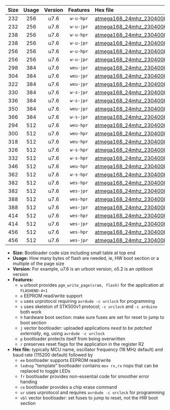 |Size|Usage|Version|Features|Hex file|
|:-:|:-:|:-:|:-:|:--|
|232|256|u7.6|`w-u-hpr`|[atmega168_24mhz_230400bps_ur.hex](https://raw.githubusercontent.com/stefanrueger/urboot/main/bootloaders/atmega168/fcpu_24mhz/230400_bps/atmega168_24mhz_230400bps_ur.hex)|
|232|256|u7.6|`w-u-jpr`|[atmega168_24mhz_230400bps_ur_vbl.hex](https://raw.githubusercontent.com/stefanrueger/urboot/main/bootloaders/atmega168/fcpu_24mhz/230400_bps/atmega168_24mhz_230400bps_ur_vbl.hex)|
|238|256|u7.6|`w-u-hpr`|[atmega168_24mhz_230400bps_lednop_ur.hex](https://raw.githubusercontent.com/stefanrueger/urboot/main/bootloaders/atmega168/fcpu_24mhz/230400_bps/atmega168_24mhz_230400bps_lednop_ur.hex)|
|238|256|u7.6|`w-u-jpr`|[atmega168_24mhz_230400bps_lednop_ur_vbl.hex](https://raw.githubusercontent.com/stefanrueger/urboot/main/bootloaders/atmega168/fcpu_24mhz/230400_bps/atmega168_24mhz_230400bps_lednop_ur_vbl.hex)|
|256|256|u7.6|`w-u-hpr`|[atmega168_24mhz_230400bps_lednop_fr_ur.hex](https://raw.githubusercontent.com/stefanrueger/urboot/main/bootloaders/atmega168/fcpu_24mhz/230400_bps/atmega168_24mhz_230400bps_lednop_fr_ur.hex)|
|256|256|u7.6|`w-u-jpr`|[atmega168_24mhz_230400bps_lednop_fr_ur_vbl.hex](https://raw.githubusercontent.com/stefanrueger/urboot/main/bootloaders/atmega168/fcpu_24mhz/230400_bps/atmega168_24mhz_230400bps_lednop_fr_ur_vbl.hex)|
|298|384|u7.6|`weu-jpr`|[atmega168_24mhz_230400bps_ee_ur_vbl.hex](https://raw.githubusercontent.com/stefanrueger/urboot/main/bootloaders/atmega168/fcpu_24mhz/230400_bps/atmega168_24mhz_230400bps_ee_ur_vbl.hex)|
|304|384|u7.6|`weu-jpr`|[atmega168_24mhz_230400bps_ee_lednop_ur_vbl.hex](https://raw.githubusercontent.com/stefanrueger/urboot/main/bootloaders/atmega168/fcpu_24mhz/230400_bps/atmega168_24mhz_230400bps_ee_lednop_ur_vbl.hex)|
|322|384|u7.6|`weu-jpr`|[atmega168_24mhz_230400bps_ee_lednop_fr_ur_vbl.hex](https://raw.githubusercontent.com/stefanrueger/urboot/main/bootloaders/atmega168/fcpu_24mhz/230400_bps/atmega168_24mhz_230400bps_ee_lednop_fr_ur_vbl.hex)|
|330|384|u7.6|`w-s-jpr`|[atmega168_24mhz_230400bps_vbl.hex](https://raw.githubusercontent.com/stefanrueger/urboot/main/bootloaders/atmega168/fcpu_24mhz/230400_bps/atmega168_24mhz_230400bps_vbl.hex)|
|336|384|u7.6|`w-s-jpr`|[atmega168_24mhz_230400bps_lednop_vbl.hex](https://raw.githubusercontent.com/stefanrueger/urboot/main/bootloaders/atmega168/fcpu_24mhz/230400_bps/atmega168_24mhz_230400bps_lednop_vbl.hex)|
|350|384|u7.6|`weu-jpr`|[atmega168_24mhz_230400bps_ee_lednop_fr_ce_ur_vbl.hex](https://raw.githubusercontent.com/stefanrueger/urboot/main/bootloaders/atmega168/fcpu_24mhz/230400_bps/atmega168_24mhz_230400bps_ee_lednop_fr_ce_ur_vbl.hex)|
|366|384|u7.6|`w-s-jpr`|[atmega168_24mhz_230400bps_lednop_fr_vbl.hex](https://raw.githubusercontent.com/stefanrueger/urboot/main/bootloaders/atmega168/fcpu_24mhz/230400_bps/atmega168_24mhz_230400bps_lednop_fr_vbl.hex)|
|294|512|u7.6|`weu-hpr`|[atmega168_24mhz_230400bps_ee_ur.hex](https://raw.githubusercontent.com/stefanrueger/urboot/main/bootloaders/atmega168/fcpu_24mhz/230400_bps/atmega168_24mhz_230400bps_ee_ur.hex)|
|300|512|u7.6|`weu-hpr`|[atmega168_24mhz_230400bps_ee_lednop_ur.hex](https://raw.githubusercontent.com/stefanrueger/urboot/main/bootloaders/atmega168/fcpu_24mhz/230400_bps/atmega168_24mhz_230400bps_ee_lednop_ur.hex)|
|318|512|u7.6|`weu-hpr`|[atmega168_24mhz_230400bps_ee_lednop_fr_ur.hex](https://raw.githubusercontent.com/stefanrueger/urboot/main/bootloaders/atmega168/fcpu_24mhz/230400_bps/atmega168_24mhz_230400bps_ee_lednop_fr_ur.hex)|
|326|512|u7.6|`w-s-hpr`|[atmega168_24mhz_230400bps.hex](https://raw.githubusercontent.com/stefanrueger/urboot/main/bootloaders/atmega168/fcpu_24mhz/230400_bps/atmega168_24mhz_230400bps.hex)|
|332|512|u7.6|`w-s-hpr`|[atmega168_24mhz_230400bps_lednop.hex](https://raw.githubusercontent.com/stefanrueger/urboot/main/bootloaders/atmega168/fcpu_24mhz/230400_bps/atmega168_24mhz_230400bps_lednop.hex)|
|346|512|u7.6|`weu-hpr`|[atmega168_24mhz_230400bps_ee_lednop_fr_ce_ur.hex](https://raw.githubusercontent.com/stefanrueger/urboot/main/bootloaders/atmega168/fcpu_24mhz/230400_bps/atmega168_24mhz_230400bps_ee_lednop_fr_ce_ur.hex)|
|362|512|u7.6|`w-s-hpr`|[atmega168_24mhz_230400bps_lednop_fr.hex](https://raw.githubusercontent.com/stefanrueger/urboot/main/bootloaders/atmega168/fcpu_24mhz/230400_bps/atmega168_24mhz_230400bps_lednop_fr.hex)|
|382|512|u7.6|`wes-hpr`|[atmega168_24mhz_230400bps_ee.hex](https://raw.githubusercontent.com/stefanrueger/urboot/main/bootloaders/atmega168/fcpu_24mhz/230400_bps/atmega168_24mhz_230400bps_ee.hex)|
|382|512|u7.6|`wes-jpr`|[atmega168_24mhz_230400bps_ee_vbl.hex](https://raw.githubusercontent.com/stefanrueger/urboot/main/bootloaders/atmega168/fcpu_24mhz/230400_bps/atmega168_24mhz_230400bps_ee_vbl.hex)|
|388|512|u7.6|`wes-hpr`|[atmega168_24mhz_230400bps_ee_lednop.hex](https://raw.githubusercontent.com/stefanrueger/urboot/main/bootloaders/atmega168/fcpu_24mhz/230400_bps/atmega168_24mhz_230400bps_ee_lednop.hex)|
|388|512|u7.6|`wes-jpr`|[atmega168_24mhz_230400bps_ee_lednop_vbl.hex](https://raw.githubusercontent.com/stefanrueger/urboot/main/bootloaders/atmega168/fcpu_24mhz/230400_bps/atmega168_24mhz_230400bps_ee_lednop_vbl.hex)|
|414|512|u7.6|`wes-hpr`|[atmega168_24mhz_230400bps_ee_lednop_fr.hex](https://raw.githubusercontent.com/stefanrueger/urboot/main/bootloaders/atmega168/fcpu_24mhz/230400_bps/atmega168_24mhz_230400bps_ee_lednop_fr.hex)|
|414|512|u7.6|`wes-jpr`|[atmega168_24mhz_230400bps_ee_lednop_fr_vbl.hex](https://raw.githubusercontent.com/stefanrueger/urboot/main/bootloaders/atmega168/fcpu_24mhz/230400_bps/atmega168_24mhz_230400bps_ee_lednop_fr_vbl.hex)|
|456|512|u7.6|`wes-hpr`|[atmega168_24mhz_230400bps_ee_lednop_fr_ce.hex](https://raw.githubusercontent.com/stefanrueger/urboot/main/bootloaders/atmega168/fcpu_24mhz/230400_bps/atmega168_24mhz_230400bps_ee_lednop_fr_ce.hex)|
|456|512|u7.6|`wes-jpr`|[atmega168_24mhz_230400bps_ee_lednop_fr_ce_vbl.hex](https://raw.githubusercontent.com/stefanrueger/urboot/main/bootloaders/atmega168/fcpu_24mhz/230400_bps/atmega168_24mhz_230400bps_ee_lednop_fr_ce_vbl.hex)|

- **Size:** Bootloader code size including small table at top end
- **Usage:** How many bytes of flash are needed, ie, HW boot section or a multiple of the page size
- **Version:** For example, u7.6 is an urboot version, o5.2 is an optiboot version
- **Features:**
  + `w` urboot provides `pgm_write_page(sram, flash)` for the application at `FLASHEND-4+1`
  + `e` EEPROM read/write support
  + `u` uses urprotocol requiring `avrdude -c urclock` for programming
  + `s` uses skeleton of STK500v1 protocol; `-c urclock` and `-c arduino` both work
  + `h` hardware boot section: make sure fuses are set for reset to jump to boot section
  + `j` vector bootloader: uploaded applications *need to be patched externally*, eg, using `avrdude -c urclock`
  + `p` bootloader protects itself from being overwritten
  + `r` preserves reset flags for the application in the register R2
- **Hex file:** typically MCU name, oscillator frequency (16 MHz default) and baud rate (115200 default) followed by
  + `ee` bootloader supports EEPROM read/write
  + `lednop` "template" bootloader contains `mov rx,rx` nops that can be replaced to toggle LEDs
  + `fr` bootloader provides non-essential code for smoother error handing
  + `ce` bootloader provides a chip erase command
  + `ur` uses urprotocol and requires `avrdude -c urclock` for programming
  + `vbl` vector bootloader: set fuses to jump to reset, not the HW boot section
